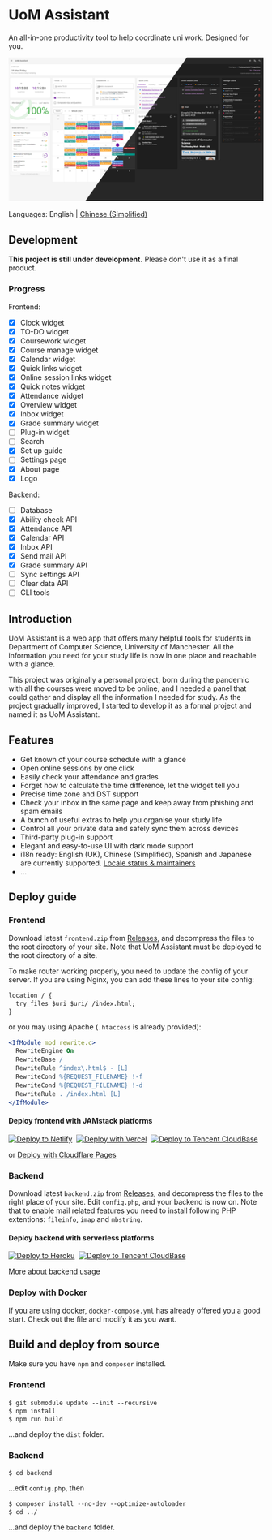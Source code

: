 # UoM Assistant

An all-in-one productivity tool to help coordinate uni work. Designed for you.

![Main Screen](github_assets/uoma.jpg)

Languages: English | [Chinese (Simplified)](https://github.com/uom-assistant/uom-assistant/tree/master/READMEs/zh_CN.md)

## Development

**This project is still under development.** Please don't use it as a final product.

### Progress

Frontend:

- [x] Clock widget
- [x] TO-DO widget
- [x] Coursework widget
- [x] Course manage widget
- [x] Calendar widget
- [x] Quick links widget
- [x] Online session links widget
- [x] Quick notes widget
- [x] Attendance widget
- [x] Overview widget
- [x] Inbox widget
- [x] Grade summary widget
- [ ] Plug-in widget
- [ ] Search
- [X] Set up guide
- [ ] Settings page
- [x] About page
- [x] Logo

Backend:

- [ ] Database
- [x] Ability check API
- [x] Attendance API
- [x] Calendar API
- [x] Inbox API
- [x] Send mail API
- [x] Grade summary API
- [ ] Sync settings API
- [ ] Clear data API
- [ ] CLI tools

## Introduction

UoM Assistant is a web app that offers many helpful tools for students in Department of Computer Science, University of Manchester. All the information you need for your study life is now in one place and reachable with a glance.

This project was originally a personal project, born during the pandemic with all the courses were moved to be online, and I needed a panel that could gather and display all the information I needed for study. As the project gradually improved, I started to develop it as a formal project and named it as UoM Assistant.

## Features

- Get known of your course schedule with a glance
- Open online sessions by one click
- Easily check your attendance and grades
- Forget how to calculate the time difference, let the widget tell you
- Precise time zone and DST support
- Check your inbox in the same page and keep away from phishing and spam emails
- A bunch of useful extras to help you organise your study life
- Control all your private data and safely sync them across devices
- Third-party plug-in support
- Elegant and easy-to-use UI with dark mode support
- i18n ready: English (UK), Chinese (Simplified), Spanish and Japanese are currently supported. [Locale status & maintainers](https://github.com/uom-assistant/uom-assistant/tree/master/src/locales/maintainers.md)
- ...

## Deploy guide

### Frontend

Download latest `frontend.zip` from [Releases](https://github.com/uom-assistant/uom-assistant/releases), and decompress the files to the root directory of your site. Note that UoM Assistant must be deployed to the root directory of a site.

To make router working properly, you need to update the config of your server. If you are using Nginx, you can add these lines to your site config:

```nginx
location / {
  try_files $uri $uri/ /index.html;
}
```

or you may using Apache (`.htaccess` is already provided):

```apache
<IfModule mod_rewrite.c>
  RewriteEngine On
  RewriteBase /
  RewriteRule ^index\.html$ - [L]
  RewriteCond %{REQUEST_FILENAME} !-f
  RewriteCond %{REQUEST_FILENAME} !-d
  RewriteRule . /index.html [L]
</IfModule>
```

#### Deploy frontend with JAMstack platforms

<p>
<a href="https://app.netlify.com/start/deploy?repository=https://github.com/uom-assistant/uom-assistant" title="Deploy to Netlify"><img src="https://www.netlify.com/img/deploy/button.svg" alt="Deploy to Netlify"/></a>&nbsp;&nbsp;<a href="https://vercel.com/new/git/external?repository-url=https%3A%2F%2Fgithub.com%2Fuom-assistant%2Fuom-assistant&project-name=uom-assistant&repository-name=uom-assistant" title="Deploy with Vercel"><img src="https://vercel.com/button" alt="Deploy with Vercel"/></a>&nbsp;&nbsp;<a href="https://console.cloud.tencent.com/tcb/env/index?action=CreateAndDeployCloudBaseProject&appUrl=https%3A%2F%2Fgithub.com%2Fuom-assistant%2Fuom-assistant&branch=master&appName=uom-assistant" title="Deploy to Tencent CloudBase"><img src="https://main.qcloudimg.com/raw/95b6b680ef97026ae10809dbd6516117.svg" alt="Deploy to Tencent CloudBase"/></a>
</p>

or [Deploy with Cloudflare Pages](https://dash.cloudflare.com/?to=/:account/pages/new)

### Backend

Download latest `backend.zip` from [Releases](https://github.com/uom-assistant/uom-assistant/releases), and decompress the files to the right place of your site. Edit `config.php`, and your backend is now on. Note that to enable mail related features you need to install following PHP extentions: `fileinfo`, `imap` and `mbstring`.

#### Deploy backend with serverless platforms

<p>
<a href="https://heroku.com/deploy" title="Deploy to Heroku"><img src="https://www.herokucdn.com/deploy/button.svg" alt="Deploy to Heroku"></a>&nbsp;&nbsp;<a href="https://console.cloud.tencent.com/tcb/env/index?action=CreateAndDeployCloudBaseProject&appUrl=https%3A%2F%2Fgithub.com%2Fuom-assistant%2Fuom-assistant&workDir=backend&branch=master&appName=uom-assistant" title="Deploy to Tencent CloudBase"><img src="https://main.qcloudimg.com/raw/95b6b680ef97026ae10809dbd6516117.svg" alt="Deploy to Tencent CloudBase"/></a>
</p>

[More about backend usage](https://github.com/uom-assistant/uom-assistant/blob/master/backend/README.md)

### Deploy with Docker

If you are using docker, `docker-compose.yml` has already offered you a good start. Check out the file and modify it as you want.

## Build and deploy from source

Make sure you have `npm` and `composer` installed.

### Frontend

```shell
$ git submodule update --init --recursive
$ npm install
$ npm run build
```

...and deploy the `dist` folder.

### Backend

```shell
$ cd backend
```

...edit `config.php`, then

```shell
$ composer install --no-dev --optimize-autoloader
$ cd ../
```

...and deploy the `backend` folder.
